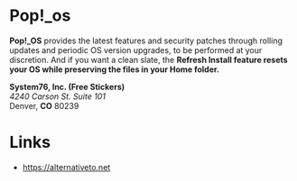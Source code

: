 # Pop!_os

**Pop!_OS** provides the latest features and security patches through rolling updates and periodic OS version upgrades, to be performed at your discretion. And if you want a clean slate, the **Refresh Install feature resets your OS while preserving the files in your Home folder.**

**System76, Inc. (Free Stickers)**  
*4240 Carson St. Suite 101*  
Denver, **CO** 80239

# Links
- https://alternativeto.net

